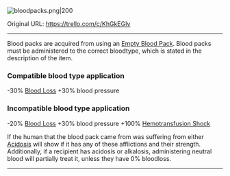 ![bloodpacks.png\|200](/Items/Blood%20Packs%20-%20Attachments/6718845db30472d958dd7bed.png)

Original URL: https://trello.com/c/KhGkEGIv

---

Blood packs are acquired from using an [Empty Blood Pack](Empty%20Blood%20Pack.md). Blood packs must be administered to the correct bloodtype, which is stated in the description of the item.

### Compatible blood type application

\-30% [Blood Loss](../Blood/Blood%20Loss.md)
\+30% blood pressure

### Incompatible blood type application

\-20% [Blood Loss](../Blood/Blood%20Loss.md)
\+30% blood pressure
\+100% [Hemotransfusion Shock](../Blood/Hemotransfusion%20Shock.md)

If the human that the blood pack came from was suffering from either [Acidosis](../Blood/Acidosis.md) will show if it has any of these afflictions and their strength. Additionally, if a recipient has acidosis or alkalosis, administering neutral blood will partially treat it, unless they have 0% bloodloss.

---

